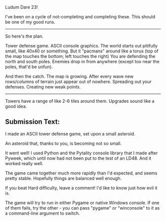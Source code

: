 Ludum Dare 23!

I've been on a cycle of not-completing and completing these. This should be one of my good runs.

---

So here's the plan.

Tower defense game. ASCII console graphics.
The world starts out pitifully small, like 40x40 or something.
But it "pacmans" around like a torus (top of the map touches the bottom; left touches the right)
You are defending the north and south poles.
Enemies drop in from anywhere (except too near the poles, that'd be unfun).

And then the catch.
The map is growing.
After every wave new rows/columns of terrain just appear out of nowhere.
Spreading out your defenses.
Creating new weak points. 

---

Towers have a range of like 2-6 tiles around them. 
Upgrades sound like a good idea.

Submission Text:
---

I made an ASCII tower defense game, set upon a small asteroid.

An asteroid that, thanks to you, is becoming not so small.

It went well! I used Python and the Pytality console library that I made after Pyweek, which until now had not been put to the test of an LD48. And it worked really well.

The game came together much more rapidly than I'd expected, and seems pretty stable. Hopefully things are balanced well enough.

If you beat Hard difficulty, leave a comment! I'd like to know just how evil it is.

The game will try to run in either Pygame or native Windows console. If one of them fails, try the other - you can pass "pygame" or "winconsole" to it as a command-line argument to switch. 
